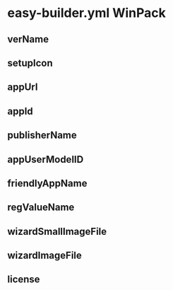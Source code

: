 # easy-builder.yml WinPack

## verName

## setupIcon

## appUrl

## appId

## publisherName

## appUserModelID

## friendlyAppName

## regValueName

## wizardSmallImageFile

## wizardImageFile

## license